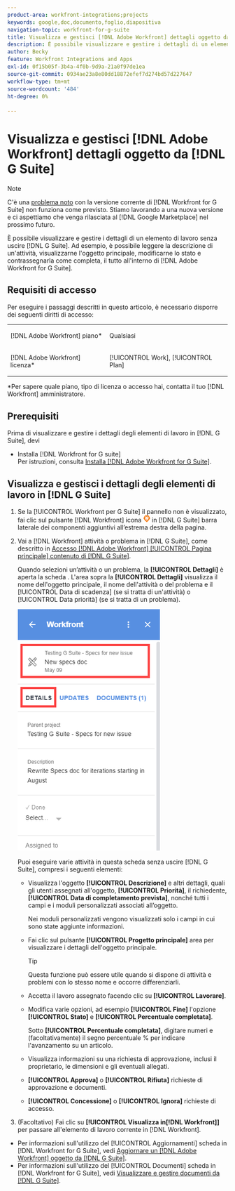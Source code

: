 ```yaml
---
product-area: workfront-integrations;projects
keywords: google,doc,documento,foglio,diapositiva
navigation-topic: workfront-for-g-suite
title: Visualizza e gestisci [!DNL Adobe Workfront] dettagli oggetto da G Suite
description: È possibile visualizzare e gestire i dettagli di un elemento di lavoro senza uscire da G Suite. Ad esempio, è possibile leggere la descrizione di un'attività, visualizzarne l'oggetto principale, modificarne lo stato e contrassegnarla come completa, il tutto all'interno di [!DNL Adobe Workfront] per G Suite.
author: Becky
feature: Workfront Integrations and Apps
exl-id: 0f15b05f-3b4a-4f0b-9d9a-21a0f97de1ea
source-git-commit: 0934ae23a8e80dd18872efef7d274bd57d227647
workflow-type: tm+mt
source-wordcount: '484'
ht-degree: 0%

---
```


# Visualizza e gestisci [!DNL Adobe Workfront] dettagli oggetto da [!DNL G Suite]

>[!NOTE]
>
>C&#39;è una [problema noto](https://experienceleague.adobe.com/docs/workfront-known-issues/issues/new-workfront-experience/wf-current/wf-integrations-error-when-opening-wf-for-gsuite.html?lang=en) con la versione corrente di [!DNL Workfront for G Suite] non funziona come previsto. Stiamo lavorando a una nuova versione e ci aspettiamo che venga rilasciata al [!DNL Google Marketplace] nel prossimo futuro.

È possibile visualizzare e gestire i dettagli di un elemento di lavoro senza uscire [!DNL G Suite]. Ad esempio, è possibile leggere la descrizione di un&#39;attività, visualizzarne l&#39;oggetto principale, modificarne lo stato e contrassegnarla come completa, il tutto all&#39;interno di [!DNL Adobe Workfront for G Suite].

## Requisiti di accesso

Per eseguire i passaggi descritti in questo articolo, è necessario disporre dei seguenti diritti di accesso:

<table style="table-layout:auto"> 
 <col> 
 <col> 
 <tbody> 
  <tr> 
   <td role="rowheader">[!DNL Adobe Workfront] piano*</td> 
   <td> <p>Qualsiasi</p> </td> 
  </tr> 
  <tr> 
   <td role="rowheader">[!DNL Adobe Workfront] licenza*</td> 
   <td> <p>[!UICONTROL Work], [!UICONTROL Plan]</p> </td> 
  </tr> 
</tbody> 
</table>

&#42;Per sapere quale piano, tipo di licenza o accesso hai, contatta il tuo [!DNL Workfront] amministratore.

## Prerequisiti

Prima di visualizzare e gestire i dettagli degli elementi di lavoro in [!DNL G Suite], devi

* Installa [!DNL Workfront for G suite]\
   Per istruzioni, consulta [Installa [!DNL Adobe Workfront for G Suite]](../../workfront-integrations-and-apps/workfront-for-g-suite/install-workfront-for-gsuite.md).

## Visualizza e gestisci i dettagli degli elementi di lavoro in [!DNL G Suite]

1. Se la [!UICONTROL Workfront per G Suite] il pannello non è visualizzato, fai clic sul pulsante [!DNL Workfront] icona ![](assets/wf-lion-icon.png) in [!DNL G Suite] barra laterale dei componenti aggiuntivi all’estrema destra della pagina.
1. Vai a [!DNL Workfront] attività o problema in [!DNL G Suite], come descritto in [Accesso [!DNL Adobe Workfront] [!UICONTROL Pagina principale] contenuto di [!DNL G Suite]](../../workfront-integrations-and-apps/workfront-for-g-suite/access-wf-home-content-from-g-suite.md).

   Quando selezioni un’attività o un problema, la **[!UICONTROL Dettagli]** è aperta la scheda . L&#39;area sopra la **[!UICONTROL Dettagli]** visualizza il nome dell&#39;oggetto principale, il nome dell&#39;attività o del problema e il [!UICONTROL Data di scadenza] (se si tratta di un&#39;attività) o [!UICONTROL Data priorità] (se si tratta di un problema).

   ![](assets/details-tab.png)

   Puoi eseguire varie attività in questa scheda senza uscire [!DNL G Suite], compresi i seguenti elementi:

   * Visualizza l&#39;oggetto **[!UICONTROL Descrizione]** e altri dettagli, quali gli utenti assegnati all&#39;oggetto, **[!UICONTROL Priorità]**, il richiedente, **[!UICONTROL Data di completamento prevista]**, nonché tutti i campi e i moduli personalizzati associati all’oggetto.

      Nei moduli personalizzati vengono visualizzati solo i campi in cui sono state aggiunte informazioni.

   * Fai clic sul pulsante **[!UICONTROL Progetto principale]** area per visualizzare i dettagli dell&#39;oggetto principale.

      >[!TIP]
      >
      >Questa funzione può essere utile quando si dispone di attività e problemi con lo stesso nome e occorre differenziarli.

   * Accetta il lavoro assegnato facendo clic su **[!UICONTROL Lavorare]**.
   * Modifica varie opzioni, ad esempio **[!UICONTROL Fine]** l&#39;opzione **[!UICONTROL Stato]** e **[!UICONTROL Percentuale completata]**.

      Sotto **[!UICONTROL Percentuale completata]**, digitare numeri e (facoltativamente) il segno percentuale % per indicare l&#39;avanzamento su un articolo.
   * Visualizza informazioni su una richiesta di approvazione, inclusi il proprietario, le dimensioni e gli eventuali allegati.
   * **[!UICONTROL Approva]** o **[!UICONTROL Rifiuta]** richieste di approvazione e documenti.

   * **[!UICONTROL Concessione]** o **[!UICONTROL Ignora]** richieste di accesso.

1. (Facoltativo) Fai clic su **[!UICONTROL Visualizza in[!DNL Workfront]]** per passare all&#39;elemento di lavoro corrente in [!DNL Workfront].

* Per informazioni sull&#39;utilizzo del [!UICONTROL Aggiornamenti] scheda in [!DNL Workfront for G Suite], vedi [Aggiornare un [!DNL Adobe Workfront] oggetto da [!DNL G Suite]](../../workfront-integrations-and-apps/workfront-for-g-suite/update-a-workfront-object-in-gsuite.md).
* Per informazioni sull&#39;utilizzo del [!UICONTROL Documenti] scheda in [!DNL Workfront for G Suite], vedi [Visualizzare e gestire documenti da [!DNL G Suite]](../../workfront-integrations-and-apps/workfront-for-g-suite/view-and-manage-documents-in-gsuite.md).
